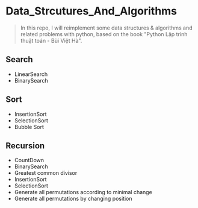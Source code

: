 # Data_Strcutures_And_Algorithms
> In this repo, I will reimplement some data structures & algorithms and related problems with python, based on the book "Python Lập trình thuật toán - Bùi Việt Hà".
## Search
- LinearSearch
- BinarySearch
## Sort
- InsertionSort
- SelectionSort
- Bubble Sort
## Recursion
- CountDown
- BinarySearch
- Greatest common divisor
- InsertionSort
- SelectionSort
- Generate all permutations according to minimal change
- Generate all permutations by changing position
